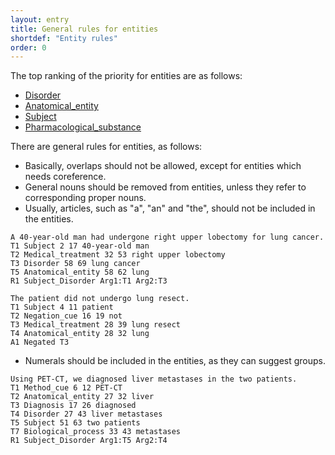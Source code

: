 ```yaml
---
layout: entry
title: General rules for entities
shortdef: "Entity rules"
order: 0
---
```


The top ranking of the priority for entities are as follows:
- [Disorder]()
- [Anatomical_entity]()
- [Subject]()
- [Pharmacological_substance]()

<!--
- [Disease]()
- [Symptom]()
- [Measurement]()
- [Cell]()
- [Protein_molecule]() (as biomarker)
-->

There are general rules for entities, as follows:
 - Basically, overlaps should not be allowed, except for entities which needs coreference.
 - General nouns should be removed from entities, unless they refer to corresponding proper nouns.
 - Usually, articles, such as "a", "an" and "the", should not be included in the entities.
 
~~~ ann
A 40-year-old man had undergone right upper lobectomy for lung cancer.
T1 Subject 2 17 40-year-old man
T2 Medical_treatment 32 53 right upper lobectomy
T3 Disorder 58 69 lung cancer
T5 Anatomical_entity 58 62 lung
R1 Subject_Disorder Arg1:T1 Arg2:T3
~~~
~~~ ann
The patient did not undergo lung resect.
T1 Subject 4 11 patient
T2 Negation_cue 16 19 not
T3 Medical_treatment 28 39 lung resect
T4 Anatomical_entity 28 32 lung
A1 Negated T3
~~~
 
 - Numerals should be included in the entities, as they can suggest groups.

~~~ ann
Using PET-CT, we diagnosed liver metastases in the two patients.
T1 Method_cue 6 12 PET-CT
T2 Anatomical_entity 27 32 liver
T3 Diagnosis 17 26 diagnosed
T4 Disorder 27 43 liver metastases
T5 Subject 51 63 two patients
T7 Biological_process 33 43 metastases
R1 Subject_Disorder Arg1:T5 Arg2:T4
~~~
 
 <!-- details -->
